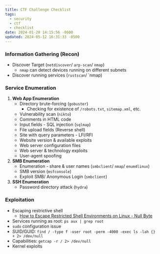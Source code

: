 ```yaml
---
title: CTF Challenge Checklist
tags:
  - security
  - ctf
  - checklist
date: 2024-01-28 14:15:56 -0600
updated: 2024-05-12 16:31:33 -0500
---
```


### Information Gathering (Recon)

* Discover Target (`netdiscover`/ `arp-scan`/ `nmap`)
	* `nmap` can detect devices running on different subnets
* Discover running services (`rustscan`/ `nmap)

### Service Enumeration

1. **Web App Enumeration**
	- Directory brute-forcing (`gobuster`)
		- Checking for existence of `/robots.txt`, `sitemap.xml`, etc.
	- Vulnerability scan (`nikto`)
	- Comments in HTML code
	- Input fields - SQL injection (`sqlmap`)
	- File upload fields (Reverse shell)
	- Site with query parameters - LFI/RFI
	- Website version & available exploits
	- Web server configuration files
	- Web server & technology exploits
	- User-agent spoofing
1. **SMB Enumeration**
	- Enumeration - share & user names (`smbclient`/ `nmap`/ `enum4linux`)
	- SMB version (`msfconsole`)
	- Exploit SMB/ Anonymous Login (`smbclient`)
2. **SSH Enumeration**
	- Password directory attack (`hydra`)

### Exploitation

* Escaping restrictive shell
	- [How to Escape Restricted Shell Environments on Linux - Null Byte](https://null-byte.wonderhowto.com/how-to/escape-restricted-shell-environments-linux-0341685/)
* Services running as root: `ps aux | grep root`
* `sudo` configuration issue
* SUID/GUID: `find / -type f -user root -perm -4000 -exec ls -lah {} + 2> /dev/null`
* Capabilities: `getcap -r / 2> /dev/null`
* Kernel exploits

